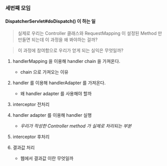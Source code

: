 ### 세번째 모임

#### DispatcherServlet#doDispatch() 이 하는 일

> 실제로 우리는 Controller 클래스와 RequestMapping 이 설정된 Method 만 만들면 되는데 이 과정을 왜 봐야하는 걸까?

> 이 과정에 참여함으로 우리가 얻게 되는 실익은 무엇일까?

1. handlerMapping 을 이용해 handler chain 을 가져온다.
    - chain 으로 가져오는 이유
    
2. handler 를 이용해 handlerAdapter 를 가져온다.
    - 왜 handler adapter 를 사용해야 할까

3. interceptor 전처리

4. handler adapter 를 이용해 handler 실행
    - *우리가 작성한 Controller method 가 실제로 처리되는 부분*

5. interceptor 후처리

6. 결과값 처리
    - 웹에서 결과값 이란 무엇일까

